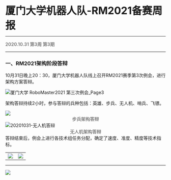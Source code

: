 <font size=6>**厦门大学机器人队-RM2021备赛周报**</font>

---

<font color=gray>**2020.10.31 第3周 第3期**</font>

---

### 一、RM2021架构阶段答辩

10月31日晚上20：30，厦门大学机器人队线上召开RM2021赛季第3次例会，进行架构方案答辩。

<img src="厦门大学 RoboMaster2021 第三次例会_Page3.png" alt="厦门大学 RoboMaster2021 第三次例会_Page3"  />

架构答辩持续2小时，参与答辩的兵种包括：英雄、步兵、无人机、哨兵、飞镖。

<img src='20201031-步兵答辩.jpg'>

<center><strong><font color='gray'>步兵架构答辩</font></strong></center>
<img src="20201031-无人机答辩.jpg" alt="20201031-无人机答辩"  />

<center><strong><font color='gray'>无人机架构答辩</font></strong></center>
答辩结束后，例会上进行各技术组任务分配，确定了速度、准度、精度等技术指标。

<table>
    <tr>
        <td><img src='厦门大学 RoboMaster2021 第三次例会_Page9.png'>
        <td><img src='厦门大学 RoboMaster2021 第三次例会_Page10.png'>
    </tr>
</table>

----

<img src='https://cdn.img.wenhairu.com/images/2020/10/18/CbAIj.png'  >

